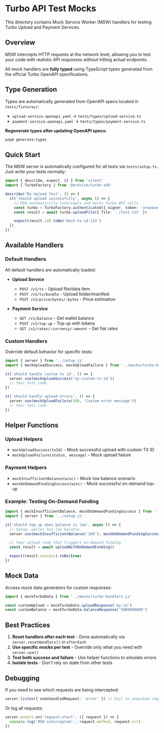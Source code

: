 # Turbo API Test Mocks

This directory contains Mock Service Worker (MSW) handlers for testing Turbo Upload and Payment Services.

## Overview

MSW intercepts HTTP requests at the network level, allowing you to test your code with realistic API responses without hitting actual endpoints.

All mock handlers are **fully typed** using TypeScript types generated from the official Turbo OpenAPI specifications.

## Type Generation

Types are automatically generated from OpenAPI specs located in `tests/fixtures/`:

- `upload-service.openapi.yaml` → `tests/types/upload-service.ts`
- `payment-service.openapi.yaml` → `tests/types/payment-service.ts`

**Regenerate types after updating OpenAPI specs:**

```bash
pnpm generate:types
```

## Quick Start

The MSW server is automatically configured for all tests via `tests/setup.ts`. Just write your tests normally:

```typescript
import { describe, expect, it } from 'vitest'
import { TurboFactory } from '@ardrive/turbo-sdk'

describe('My Upload Test', () => {
  it('should upload successfully', async () => {
    // MSW automatically intercepts and mocks Turbo API calls
    const turbo = TurboFactory.authenticated({ signer, token: 'arweave' })
    const result = await turbo.uploadFile({ file: './test.txt' })

    expect(result.id).toBe('mock-tx-id-123')
  })
})
```

## Available Handlers

### Default Handlers

All default handlers are automatically loaded:

- **Upload Service**
  - `POST /v1/tx` - Upload file/data item
  - `POST /v1/tx/bundle` - Upload folder/manifest
  - `POST /v1/price/bytes/:bytes` - Price estimation

- **Payment Service**
  - `GET /v1/balance` - Get wallet balance
  - `POST /v1/top-up` - Top up with tokens
  - `GET /v1/rates/:currency/:amount` - Get fiat rates

### Custom Handlers

Override default behavior for specific tests:

```typescript
import { server } from '../setup.js'
import { mockUploadSuccess, mockUploadFailure } from '../mocks/turbo-handlers.js'

it('should handle custom tx id', () => {
  server.use(mockUploadSuccess('my-custom-tx-id'))
  // Your test code
})

it('should handle upload errors', () => {
  server.use(mockUploadFailure(500, 'Custom error message'))
  // Your test code
})
```

## Helper Functions

### Upload Helpers

- `mockUploadSuccess(txId)` - Mock successful upload with custom TX ID
- `mockUploadFailure(status, message)` - Mock upload failure

### Payment Helpers

- `mockInsufficientBalance(winc)` - Mock low balance scenario
- `mockOnDemandFundingSuccess(winc)` - Mock successful on-demand top-up

### Example: Testing On-Demand Funding

```typescript
import { mockInsufficientBalance, mockOnDemandFundingSuccess } from '../mocks/turbo-handlers.js'
import { server } from '../setup.js'

it('should top up when balance is low', async () => {
  // Setup: wallet has low balance
  server.use(mockInsufficientBalance('100'), mockOnDemandFundingSuccess('1000000000000'))

  // Your upload code that triggers on-demand funding
  const result = await uploadWithOnDemandFunding()

  expect(result.success).toBe(true)
})
```

## Mock Data

Access mock data generators for custom responses:

```typescript
import { mockTurboData } from '../mocks/turbo-handlers.js'

const customUpload = mockTurboData.uploadResponse('my-id')
const customBalance = mockTurboData.balanceResponse('5000000000')
```

## Best Practices

1. **Reset handlers after each test** - Done automatically via `server.resetHandlers()` in `afterEach`
2. **Use specific mocks per test** - Override only what you need with `server.use()`
3. **Test both success and failure** - Use helper functions to simulate errors
4. **Isolate tests** - Don't rely on state from other tests

## Debugging

If you need to see which requests are being intercepted:

```typescript
server.listen({ onUnhandledRequest: 'error' }) // Fail on unmocked requests
```

Or log all requests:

```typescript
server.events.on('request:start', ({ request }) => {
  console.log('MSW intercepted:', request.method, request.url)
})
```

